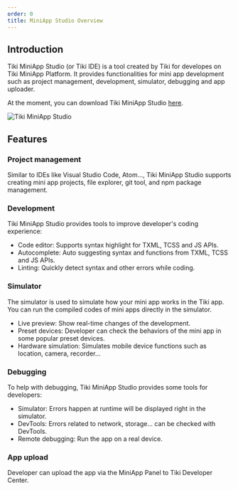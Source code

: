 ```yaml
---
order: 0
title: MiniApp Studio Overview
---
```


## Introduction

Tiki MiniApp Studio (or Tiki IDE) is a tool created by Tiki for developes on Tiki MiniApp Platform. It provides functionalities for mini app development such as project management, development, simulator, debugging and app uploader.

At the moment, you can download Tiki MiniApp Studio [here](https://dev-tikiscp.tbox.vn/miniapps/files/studio/0.6.0/tiki_miniapp_studio.dmg).

![Tiki MiniApp Studio](https://salt.tikicdn.com/ts/upload/5d/fd/41/6f556e1d67a0d3f1d7da1dce7f230c52.jpg)

## Features

### Project management

Similar to IDEs like Visual Studio Code, Atom..., Tiki MiniApp Studio supports creating mini app projects, file explorer, git tool, and npm package management.

### Development

Tiki MiniApp Studio provides tools to improve developer's coding experience:

* Code editor: Supports syntax highlight for TXML, TCSS and JS APIs.
* Autocomplete: Auto suggesting syntax and functions from TXML, TCSS and JS APIs.
* Linting: Quickly detect syntax and other errors while coding.

### Simulator

The simulator is used to simulate how your mini app works in the Tiki app. You can run the compiled codes of mini apps directly in the simulator.

* Live preview: Show real-time changes of the development.
* Preset devices: Developer can check the behaviors of the mini app in some popular preset devices.
* Hardware simulation: Simulates mobile device functions such as location, camera, recorder...

### Debugging

To help with debugging, Tiki MiniApp Studio provides some tools for developers:

* Simulator: Errors happen at runtime will be displayed right in the simulator.
* DevTools: Errors related to network, storage... can be checked with DevTools.
* Remote debugging: Run the app on a real device.

### App upload

Developer can upload the app via the MiniApp Panel to Tiki Developer Center.
